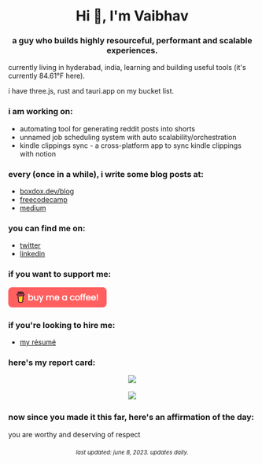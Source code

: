 <h1 align="center">Hi 👋, I'm Vaibhav</h1>
<h3 align="center">a guy who builds highly resourceful, performant and scalable experiences.</h3>

<p>currently living in hyderabad, india, learning and building useful tools (it's currently 84.61°F here).</p>

<p>i have three.js, rust and tauri.app on my bucket list.</p>

### i am working on:
- automating tool for generating reddit posts into shorts
- unnamed job scheduling system with auto scalability/orchestration
- kindle clippings sync - a cross-platform app to sync kindle clippings with notion

### every (once in a while), i write some blog posts at:
- [boxdox.dev/blog](https://boxdox.dev/blog/)
- [freecodecamp](https://www.freecodecamp.org/news/author/boxdox/)
- [medium](https://medium.com/@vaibhavkandwal)

### you can find me on:
- [twitter](https://twitter.com/vaibhav_kandwal)
- [linkedin](https://www.linkedin.com/in/vaibhavkandwal/)

### if you want to support me:
<a href="https://www.buymeacoffee.com/boxdox" target="_blank" rel="noopener noreferrer">
  <img src="assets/buy-coffee.png" width="200" alt="buy me a coffee" />
</a>

### if you're looking to hire me:
- [my résumé](https://github.com/boxdox/resume/releases/latest/download/resume.pdf)

### here's my report card:

<p align="center">
<img src="https://github-readme-stats.vercel.app/api?username=boxdox&show_icons=true&count_private=true&theme=dracula" />
</p>

<p align="center">
  <img src="https://komarev.com/ghpvc/?username=boxdox&color=ff6e96&style=flat-square&label=PROFILE+VIEWS">
</p>

### now since you made it this far, here's an affirmation of the day:
you are worthy and deserving of respect

<p align="center"><sub><em>last updated: june 8, 2023. updates daily.</em></sub></p>